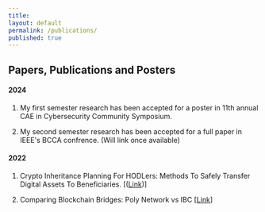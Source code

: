 ```yaml
---
title:
layout: default
permalink: /publications/
published: true
---
```


## Papers, Publications and Posters

#### 2024

1. My first semester research has been accepted for a poster in 11th annual CAE in Cybersecurity Community Symposium.

2. My second semester research has been accepted for a full paper in IEEE's BCCA confrence. (Will link once available)

#### 2022

1. Crypto Inheritance Planning For HODLers: Methods To Safely Transfer Digital Assets To Beneficiaries.
[([Link](https://papers.ssrn.com/sol3/papers.cfm?abstract_id=4183803))]

2. Comparing Blockchain Bridges: Poly Network vs IBC
[[Link](https://papers.ssrn.com/sol3/papers.cfm?abstract_id=4196007)]

